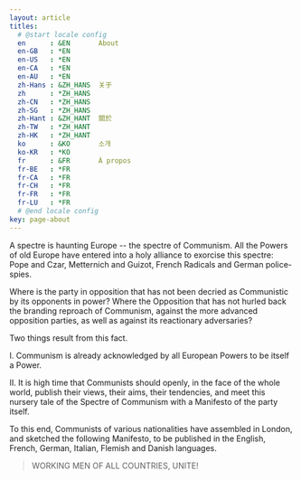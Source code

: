 ```yaml
---
layout: article
titles:
  # @start locale config
  en      : &EN       About
  en-GB   : *EN
  en-US   : *EN
  en-CA   : *EN
  en-AU   : *EN
  zh-Hans : &ZH_HANS  关于
  zh      : *ZH_HANS
  zh-CN   : *ZH_HANS
  zh-SG   : *ZH_HANS
  zh-Hant : &ZH_HANT  關於
  zh-TW   : *ZH_HANT
  zh-HK   : *ZH_HANT
  ko      : &KO       소개
  ko-KR   : *KO
  fr      : &FR       À propos
  fr-BE   : *FR
  fr-CA   : *FR
  fr-CH   : *FR
  fr-FR   : *FR
  fr-LU   : *FR
  # @end locale config
key: page-about
---
```

A spectre is haunting Europe -- the spectre of Communism. All the Powers of old Europe have entered into a holy
alliance to exorcise this spectre: Pope and Czar, Metternich and Guizot, French Radicals and German
police-spies.  
  
Where is the party in opposition that has not been decried as Communistic by its opponents in power? Where the
Opposition that has not hurled back the branding reproach of Communism, against the more advanced opposition
parties, as well as against its reactionary adversaries?

Two things result from this fact.

I. Communism is already acknowledged by all European Powers to be itself a Power.

II. It is high time that Communists should openly, in the face of the whole world, publish their views, their
aims, their tendencies, and meet this nursery tale of the Spectre of Communism with a Manifesto of the party
itself.

To this end, Communists of various nationalities have assembled in London, and sketched the following Manifesto,
to be published in the English, French, German, Italian, Flemish and Danish languages.  

>WORKING MEN OF ALL COUNTRIES, UNITE!
